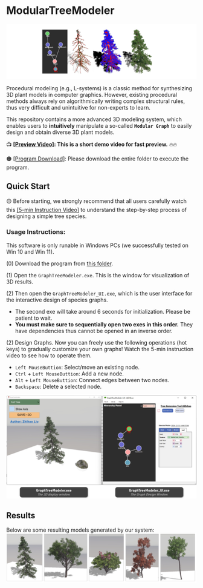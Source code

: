 # ModularTreeModeler

![Teaser](https://github.com/RyuZhihao123/Modular-Tree-Modeler-25/blob/main/Figures/1.png)

Procedural modeling (e.g., L-systems) is a classic method for synthesizing 3D plant models in computer graphics. However, existing procedural methods always rely on algorithmically writing complex structural rules, thus very difficult and unintuitive for non-experts to learn.

This repository contains a more advanced 3D modeling system, which enables users to **intuitively** manipulate a so-called **``Modular Graph``** to easily design and obtain diverse 3D plant models. 

📺 **[[Preview Video]](https://drive.google.com/file/d/1FugtnOsYm2L_HkJawwiUUKoe6aQs5e93/view?usp=sharing): This is a short demo video for fast preview.** 🔥🔥

🟠 [[Program Download]](https://github.com/RyuZhihao123/Modular-Tree-Modeler-25/tree/main/GraphTreeModeler): Please download the entire folder to execute the program.

## Quick Start

🟡 Before starting, we strongly recommend that all users carefully watch this [[5-min Instruction Video]](https://drive.google.com/file/d/1uOwghzsHS2jrZXc8RHVIOitZZubseMT-/view?usp=sharing) to understand the step-by-step process of designing a simple tree species.



### Usage Instructions:
This software is only runable in Windows PCs (we successfully tested on Win 10 and Win 11).

(0) Download the program from [this folder](https://github.com/RyuZhihao123/Modular-Tree-Modeler-25/tree/main/GraphTreeModeler).

(1) Open the ``GraphTreeModeler.exe``. This is the window for visualization of 3D results. 

(2) Then open the ``GraphTreeModeler_UI.exe``, which is the user interface for the interactive design of species graphs. 

- The second exe will take around 6 seconds for initialization. Please be patient to wait.
- **You must make sure to sequentially open two exes in this order.** They have dependencies thus cannot be opened in an inverse order.

(2) Design Graphs. Now you can freely use the following operations (hot keys)
 to gradually customize your own graphs! Watch the 5-min instruction video to see how to operate them.

- ``Left MouseButtion``: Select/move an existing node.
- ``Ctrl`` + ``Left MouseButtion``: Add a new node.
- ``Alt`` + ``Left MouseButtion``: Connect edges between two nodes.
- ``Backspace``: Delete a selected node.

<img src="https://github.com/RyuZhihao123/Modular-Tree-Modeler-25/blob/main/Figures/interfaces.png" alt="Interfaces" style="width:700px;"/>

## Results

Below are some resulting models generated by our system:
![Results](https://github.com/RyuZhihao123/Modular-Tree-Modeler-25/blob/main/Figures/results.png)



